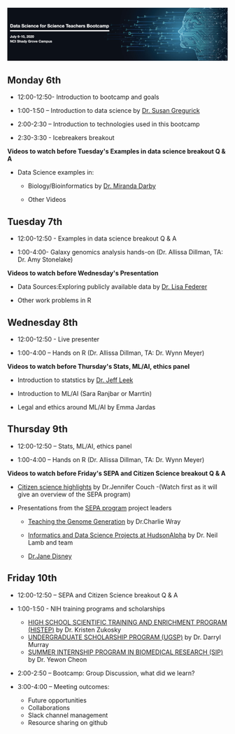![AwesomeLogo](images/logo.png)


## Monday 6th


* 12:00-12:50- Introduction to bootcamp and goals 

* 1:00-1:50 – Introduction to data science by [Dr. Susan Gregurick](https://datascience.nih.gov/director)

* 2:00-2:30 – Introduction to technologies used in this bootcamp

* 2:30-3:30 - Icebreakers breakout


**Videos to watch before Tuesday's Examples in data science breakout Q & A**

- Data Science examples in:
 
  - Biology/Bioinformatics by [Dr. Miranda Darby](https://www.hood.edu/academics/faculty/miranda-darby)

  - Other Videos


## Tuesday 7th

* 12:00-12:50 - Examples in data science breakout Q & A

* 1:00-4:00- Galaxy genomics analysis hands-on (Dr. Allissa Dillman, TA: Dr. Amy Stonelake)

**Videos to watch before Wednesday's Presentation**

- Data Sources:Exploring publicly available data by [Dr. Lisa Federer](https://www.nlm.nih.gov/od/osi/osi_staff.html#federer)

- Other work problems in R


## Wednesday 8th

* 12:00-12:50 - Live presenter

* 1:00-4:00 – Hands on R (Dr. Allissa Dillman, TA: Dr. Wynn Meyer)

**Videos to watch before Thursday's Stats, ML/AI, ethics panel**

- Introduction to statstics by [Dr. Jeff Leek](http://jtleek.com/index.html)

- Introduction to ML/AI (Sara Ranjbar or Marrtin)

- Legal and ethics around ML/AI by Emma Jardas



## Thursday 9th

* 12:00-12:50 – Stats, ML/AI, ethics panel 

* 1:00-4:00 – Hands on R (Dr. Allissa Dillman, TA: Dr. Wynn Meyer)

**Videos to watch before Friday's SEPA and Citizen Science breakout Q & A**

- [Citizen science highlights](https://citscibio.org/) by Dr.Jennifer Couch 
  -(Watch first as it will give an overview of the SEPA program)

- Presentations from the [SEPA program](https://nihsepa.org/) project leaders 

  - [Teaching the Genome Generation](https://youtu.be/ce4nBjAfKKU) by Dr.Charlie Wray

  - [Informatics and Data Science Projects at HudsonAlpha](https://youtu.be/yRDknL8YZm4) by Dr. Neil Lamb and team 

  - [Dr.Jane Disney]()




## Friday 10th
* 12:00-12:50 – SEPA and Citizen Science breakout Q & A

* 1:00-1:50 - NIH training programs and scholarships 
  * [HIGH SCHOOL SCIENTIFIC TRAINING AND ENRICHMENT PROGRAM (HISTEP)](https://www.training.nih.gov/histep) by Dr. Kristen Zukosky
  * [UNDERGRADUATE SCHOLARSHIP PROGRAM (UGSP)](https://www.training.nih.gov/programs/ugsp) by Dr. Darryl  Murray
  * [SUMMER INTERNSHIP PROGRAM IN BIOMEDICAL RESEARCH (SIP)](https://www.training.nih.gov/programs/sip) by Dr. Yewon Cheon

* 2:00-2:50 – Bootcamp: Group Discussion, what did we learn?

* 3:00-4:00 – Meeting outcomes: 
  * Future opportunities
  * Collaborations 
  * Slack channel management 
  * Resource sharing on github

